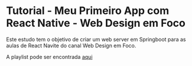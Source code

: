 Tutorial - Meu Primeiro App com React Native - Web Design em Foco
=================================================================

Este estudo tem o objetivo de criar um web server em Springboot para as aulas de React Navite do canal Web Design em Foco.

A playlist pode ser encontrada [aqui](https://www.youtube.com/watch?v=yFHHs7ouQqo&list=PLbnAsJ6zlidsqILBeTaeUr7aaWcqAtMrW)



